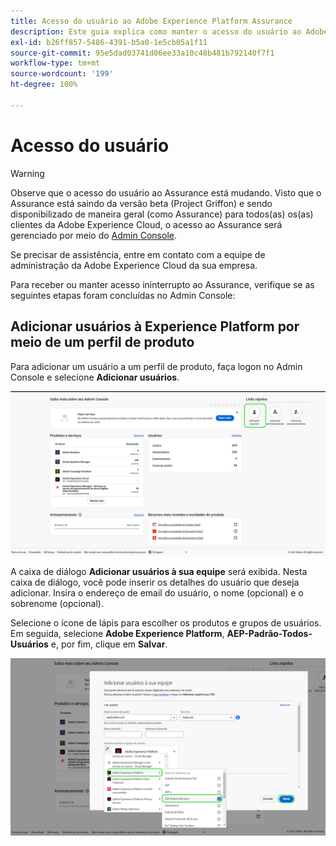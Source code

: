 ```yaml
---
title: Acesso do usuário ao Adobe Experience Platform Assurance
description: Este guia explica como manter o acesso do usuário ao Adobe Experience Platform Assurance gerenciando-o por meio do Admin Console.
exl-id: b26ff857-5486-4391-b5a0-1e5cb05a1f11
source-git-commit: 95e5dad03741d06ee33a10c48b481b792140f7f1
workflow-type: tm+mt
source-wordcount: '199'
ht-degree: 100%

---
```


# Acesso do usuário

>[!WARNING]
>
>Observe que o acesso do usuário ao Assurance está mudando. Visto que o Assurance está saindo da versão beta (Project Griffon) e sendo disponibilizado de maneira geral (como Assurance) para todos(as) os(as) clientes da Adobe Experience Cloud, o acesso ao Assurance será gerenciado por meio do [Admin Console](https://helpx.adobe.com/br/enterprise/using/admin-console.html).
>
>Se precisar de assistência, entre em contato com a equipe de administração da Adobe Experience Cloud da sua empresa.

Para receber ou manter acesso ininterrupto ao Assurance, verifique se as seguintes etapas foram concluídas no Admin Console:

## Adicionar usuários à Experience Platform por meio de um perfil de produto

Para adicionar um usuário a um perfil de produto, faça logon no Admin Console e selecione **Adicionar usuários**.

![O botão Adicionar usuários é realçado.](./images/get-access/product-profile-add-users.png)

A caixa de diálogo **Adicionar usuários à sua equipe** será exibida. Nesta caixa de diálogo, você pode inserir os detalhes do usuário que deseja adicionar. Insira o endereço de email do usuário, o nome (opcional) e o sobrenome (opcional).

Selecione o ícone de lápis para escolher os produtos e grupos de usuários. Em seguida, selecione **Adobe Experience Platform**, **AEP-Padrão-Todos-Usuários** e, por fim, clique em **Salvar**.

![A caixa de diálogo que mostra como adicionar o perfil de produto é exibida.](./images/get-access/product-profile-add-profile.png)
